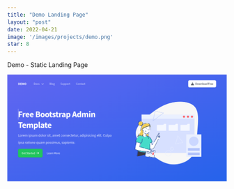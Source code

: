 ```yaml
---
title: "Demo Landing Page"
layout: "post"
date: 2022-04-21
image: '/images/projects/demo.png'
star: 8
---
```


Demo - Static Landing Page

![Preview](/images/projects/demo.png)